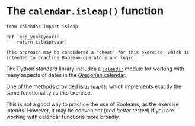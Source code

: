 # The `calendar.isleap()` function

```pythoon
from calendar import isleap

def leap_year(year):
    return isleap(year)
```

~~~~exercism/caution
This approach may be considered a "cheat" for this exercise, which is intended to practice Boolean operators and logic.
~~~~


The Python standard library includes a [`calendar`][calendar] module for working with many aspects of dates in the [Gregorian calendar][gregorian-calendar].

One of the methods provided is [`isleap()`][isleap], which implements exactly the same functionality as this exercise.

This is not a good way to practice the use of Booleans, as the exercise intends.
However, it may be convenient (_and better tested_) if you are working with calendar functions more broadly.


[calendar]: https://docs.python.org/3/library/calendar.html
[gregorian-calendar]: https://en.wikipedia.org/wiki/Gregorian_calendar
[isleap]: https://docs.python.org/3/library/calendar.html
